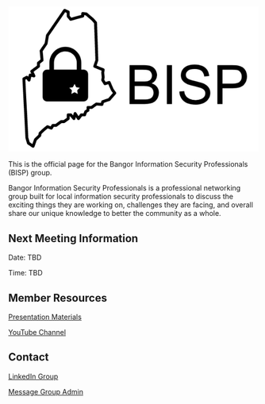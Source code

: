 <img id="logo" src="images/bisp_logo.png">

This is the official page for the Bangor Information Security Professionals (BISP) group. 

Bangor Information Security Professionals is a professional networking group built for local information security professionals to discuss the exciting things they are working on, challenges they are facing, and overall share our unique knowledge to better the community as a whole.

## Next Meeting Information
Date: TBD

Time: TBD

## Member Resources
[Presentation Materials](https://github.com/bangorinfosec/bangorinfosec.github.io/tree/master/resources)

[YouTube Channel](https://www.youtube.com/channel/UCQI3Gm_gU83WIvzq5pUR_8A)

## Contact
[LinkedIn Group](https://www.linkedin.com/groups/7054424)

[Message Group Admin](mailto:cory[dot]cavanagh[at]gmail[dot]com) 
